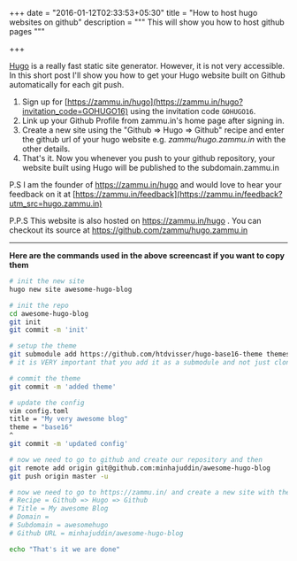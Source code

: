 +++
date = "2016-01-12T02:33:53+05:30"
title = "How to host hugo websites on github"
description = """
This will
show you how to
host github pages
"""


+++

<link rel="stylesheet" type="text/css" href="/overrides.css" />
<link rel="stylesheet" type="text/css" href="/asciinema-player.css" />
<script src="/asciinema-player.js"></script>

[Hugo](https://gohugo.io/) is a really fast static site generator. However, it is not
very accessible. In this short post I'll show you how to get your Hugo website
built on Github automatically for each git push.

 1. Sign up for [https://zammu.in/hugo](https://zammu.in/hugo?invitation_code=GOHUGO16) using the invitation code `GOHUGO16`.
 2. Link up your Github Profile from zammu.in's home page after signing in.
 3. Create a new site using the "Github => Hugo => Github" recipe and enter the
     github url of your hugo website e.g. *zammu/hugo.zammu.in* with the other
     details.
 4. That's it. Now you whenever you push to your github repository, your website
    built using Hugo will be published to the subdomain.zammu.in

P.S I am the founder of https://zammu.in/hugo and would love to hear your feedback on
it at [https://zammu.in/feedback](https://zammu.in/feedback?utm_src=hugo.zammu.in)

P.P.S This website is also hosted on https://zammu.in/hugo . You can checkout its
source at https://github.com/zammu/hugo.zammu.in

<div id="player-container"></div>
<script src='/load-player.js'></script>

- - -

**Here are the commands used in the above screencast if you want to copy them**

~~~bash
# init the new site
hugo new site awesome-hugo-blog

# init the repo
cd awesome-hugo-blog
git init
git commit -m 'init'

# setup the theme
git submodule add https://github.com/htdvisser/hugo-base16-theme themes/base16
# it is VERY important that you add it as a submodule and not just clone it

# commit the theme
git commit -m 'added theme'

# update the config
vim config.toml
title = "My very awesome blog"
theme = "base16"
^
git commit -m 'updated config'

# now we need to go to github and create our repository and then
git remote add origin git@github.com:minhajuddin/awesome-hugo-blog
git push origin master -u

# now we need to go to https://zammu.in/ and create a new site with the following  info
# Recipe = Github => Hugo => Github
# Title = My awesome Blog
# Domain =
# Subdomain = awesomehugo
# Github URL = minhajuddin/awesome-hugo-blog

echo "That's it we are done"
~~~
